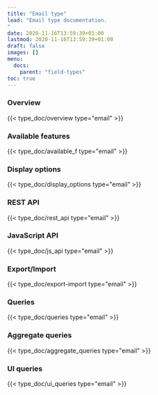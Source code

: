```yaml
---
title: "Email type"
lead: "Email type documentation.
"
date: 2020-11-16T13:59:39+01:00
lastmod: 2020-11-16T13:59:39+01:00
draft: false
images: []
menu:
  docs:
    parent: "field-types"
toc: true
---
```


### Overview
{{< type_doc/overview type="email" >}}

### Available features
{{< type_doc/available_f type="email" >}}

### Display options 
{{< type_doc/display_options type="email" >}}

### REST API 
{{< type_doc/rest_api type="email" >}}

### JavaScript API
{{< type_doc/js_api type="email" >}}

### Export/Import
{{< type_doc/export-import type="email" >}}

### Queries 
{{< type_doc/queries type="email" >}}

### Aggregate queries
{{< type_doc/aggregate_queries type="email" >}}

### UI queries
{{< type_doc/ui_queries type="email" >}}